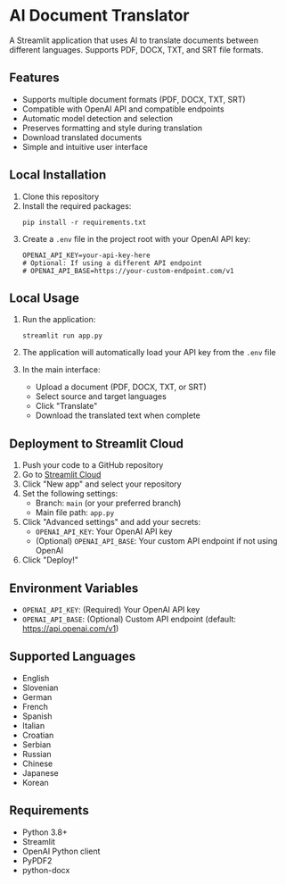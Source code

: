 # AI Document Translator

A Streamlit application that uses AI to translate documents between different languages. Supports PDF, DOCX, TXT, and SRT file formats.

## Features

- Supports multiple document formats (PDF, DOCX, TXT, SRT)
- Compatible with OpenAI API and compatible endpoints
- Automatic model detection and selection
- Preserves formatting and style during translation
- Download translated documents
- Simple and intuitive user interface

## Local Installation

1. Clone this repository
2. Install the required packages:
   ```
   pip install -r requirements.txt
   ```
3. Create a `.env` file in the project root with your OpenAI API key:
   ```
   OPENAI_API_KEY=your-api-key-here
   # Optional: If using a different API endpoint
   # OPENAI_API_BASE=https://your-custom-endpoint.com/v1
   ```

## Local Usage

1. Run the application:
   ```
   streamlit run app.py
   ```

2. The application will automatically load your API key from the `.env` file
3. In the main interface:
   - Upload a document (PDF, DOCX, TXT, or SRT)
   - Select source and target languages
   - Click "Translate"
   - Download the translated text when complete

## Deployment to Streamlit Cloud

1. Push your code to a GitHub repository
2. Go to [Streamlit Cloud](https://share.streamlit.io/)
3. Click "New app" and select your repository
4. Set the following settings:
   - Branch: `main` (or your preferred branch)
   - Main file path: `app.py`
5. Click "Advanced settings" and add your secrets:
   - `OPENAI_API_KEY`: Your OpenAI API key
   - (Optional) `OPENAI_API_BASE`: Your custom API endpoint if not using OpenAI
6. Click "Deploy!"

## Environment Variables

- `OPENAI_API_KEY`: (Required) Your OpenAI API key
- `OPENAI_API_BASE`: (Optional) Custom API endpoint (default: https://api.openai.com/v1)

## Supported Languages

- English
- Slovenian
- German
- French
- Spanish
- Italian
- Croatian
- Serbian
- Russian
- Chinese
- Japanese
- Korean

## Requirements

- Python 3.8+
- Streamlit
- OpenAI Python client
- PyPDF2
- python-docx
